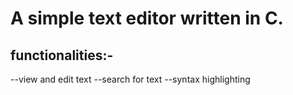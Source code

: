 # A simple text editor written in C.

## functionalities:-

--view and edit text
--search for text
--syntax highlighting

 

